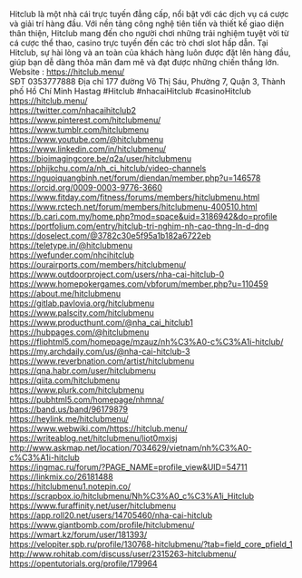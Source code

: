 Hitclub là một nhà cái trực tuyến đẳng cấp, nổi bật với các dịch vụ cá cược và giải trí hàng đầu. Với nền tảng công nghệ tiên tiến và thiết kế giao diện thân thiện, Hitclub mang đến cho người chơi những trải nghiệm tuyệt vời từ cá cược thể thao, casino trực tuyến đến các trò chơi slot hấp dẫn. Tại Hitclub, sự hài lòng và an toàn của khách hàng luôn được đặt lên hàng đầu, giúp bạn dễ dàng thỏa mãn đam mê và đạt được những chiến thắng lớn.
Website : <a href="https://hitclub.menu/">https://hitclub.menu/</a><br/>
SĐT 0353777888
Địa chỉ 177 đường Võ Thị Sáu, Phường 7, Quận 3, Thành phố Hồ Chí Minh
Hastag #Hitclub #nhacaiHitclub #casinoHitclub
<a href="https://hitclub.menu/">https://hitclub.menu/</a><br/>
<a href="https://twitter.com/nhacaihitclub2">https://twitter.com/nhacaihitclub2</a><br/>
<a href="https://www.pinterest.com/hitclubmenu/">https://www.pinterest.com/hitclubmenu/</a><br/>
<a href="https://www.tumblr.com/hitclubmenu">https://www.tumblr.com/hitclubmenu</a><br/>
<a href="https://www.youtube.com/@hitclubmenu">https://www.youtube.com/@hitclubmenu</a><br/>
<a href="https://www.linkedin.com/in/hitclubmenu/">https://www.linkedin.com/in/hitclubmenu/</a><br/>
<a href="https://bioimagingcore.be/q2a/user/hitclubmenu">https://bioimagingcore.be/q2a/user/hitclubmenu</a><br/>
<a href="https://phijkchu.com/a/nh_ci_hitclub/video-channels">https://phijkchu.com/a/nh_ci_hitclub/video-channels</a><br/>
<a href="https://nguoiquangbinh.net/forum/diendan/member.php?u=146578">https://nguoiquangbinh.net/forum/diendan/member.php?u=146578</a><br/>
<a href="https://orcid.org/0009-0003-9776-3660">https://orcid.org/0009-0003-9776-3660</a><br/>
<a href="https://www.fitday.com/fitness/forums/members/hitclubmenu.html">https://www.fitday.com/fitness/forums/members/hitclubmenu.html</a><br/>
<a href="https://www.rctech.net/forum/members/hitclubmenu-400510.html">https://www.rctech.net/forum/members/hitclubmenu-400510.html</a><br/>
<a href="https://b.cari.com.my/home.php?mod=space&uid=3186942&do=profile">https://b.cari.com.my/home.php?mod=space&uid=3186942&do=profile</a><br/>
<a href="https://portfolium.com/entry/hitclub-tri-nghim-nh-cao-thng-ln-d-dng">https://portfolium.com/entry/hitclub-tri-nghim-nh-cao-thng-ln-d-dng</a><br/>
<a href="https://doselect.com/@3782c30e5f95a1b182a6722eb">https://doselect.com/@3782c30e5f95a1b182a6722eb</a><br/>
<a href="https://teletype.in/@hitclubmenu">https://teletype.in/@hitclubmenu</a><br/>
<a href="https://wefunder.com/nhcihitclub">https://wefunder.com/nhcihitclub</a><br/>
<a href="https://ourairports.com/members/hitclubmenu/">https://ourairports.com/members/hitclubmenu/</a><br/>
<a href="https://www.outdoorproject.com/users/nha-cai-hitclub-0">https://www.outdoorproject.com/users/nha-cai-hitclub-0</a><br/>
<a href="https://www.homepokergames.com/vbforum/member.php?u=110459">https://www.homepokergames.com/vbforum/member.php?u=110459</a><br/>
<a href="https://about.me/hitclubmenu">https://about.me/hitclubmenu</a><br/>
<a href="https://gitlab.pavlovia.org/hitclubmenu">https://gitlab.pavlovia.org/hitclubmenu</a><br/>
<a href="https://www.palscity.com/hitclubmenu">https://www.palscity.com/hitclubmenu</a><br/>
<a href="https://www.producthunt.com/@nha_cai_hitclub1">https://www.producthunt.com/@nha_cai_hitclub1</a><br/>
<a href="https://hubpages.com/@hitclubmenu">https://hubpages.com/@hitclubmenu</a><br/>
<a href="https://fliphtml5.com/homepage/mzauz/nh%C3%A0-c%C3%A1i-hitclub/">https://fliphtml5.com/homepage/mzauz/nh%C3%A0-c%C3%A1i-hitclub/</a><br/>
<a href="https://my.archdaily.com/us/@nha-cai-hitclub-3">https://my.archdaily.com/us/@nha-cai-hitclub-3</a><br/>
<a href="https://www.reverbnation.com/artist/hitclubmenu">https://www.reverbnation.com/artist/hitclubmenu</a><br/>
<a href="https://qna.habr.com/user/hitclubmenu">https://qna.habr.com/user/hitclubmenu</a><br/>
<a href="https://qiita.com/hitclubmenu">https://qiita.com/hitclubmenu</a><br/>
<a href="https://www.plurk.com/hitclubmenu">https://www.plurk.com/hitclubmenu</a><br/>
<a href="https://pubhtml5.com/homepage/nhmna/">https://pubhtml5.com/homepage/nhmna/</a><br/>
<a href="https://band.us/band/96179879">https://band.us/band/96179879</a><br/>
<a href="https://heylink.me/hitclubmenu/">https://heylink.me/hitclubmenu/</a><br/>
<a href="https://www.webwiki.com/https://hitclub.menu/">https://www.webwiki.com/https://hitclub.menu/</a><br/>
<a href="https://writeablog.net/hitclubmenu/liot0mxjsj">https://writeablog.net/hitclubmenu/liot0mxjsj</a><br/>
<a href="http://www.askmap.net/location/7034629/vietnam/nh%C3%A0-c%C3%A1i-hitclub">http://www.askmap.net/location/7034629/vietnam/nh%C3%A0-c%C3%A1i-hitclub</a><br/>
<a href="https://ingmac.ru/forum/?PAGE_NAME=profile_view&UID=54711">https://ingmac.ru/forum/?PAGE_NAME=profile_view&UID=54711</a><br/>
<a href="https://linkmix.co/26181488">https://linkmix.co/26181488</a><br/>
<a href="https://hitclubmenu1.notepin.co/">https://hitclubmenu1.notepin.co/</a><br/>
<a href="https://scrapbox.io/hitclubmenu/Nh%C3%A0_c%C3%A1i_Hitclub">https://scrapbox.io/hitclubmenu/Nh%C3%A0_c%C3%A1i_Hitclub</a><br/>
<a href="https://www.furaffinity.net/user/hitclubmenu">https://www.furaffinity.net/user/hitclubmenu</a><br/>
<a href="https://app.roll20.net/users/14705460/nha-cai-hitclub">https://app.roll20.net/users/14705460/nha-cai-hitclub</a><br/>
<a href="https://www.giantbomb.com/profile/hitclubmenu/">https://www.giantbomb.com/profile/hitclubmenu/</a><br/>
<a href="https://wmart.kz/forum/user/181393/">https://wmart.kz/forum/user/181393/</a><br/>
<a href="https://velopiter.spb.ru/profile/130768-hitclubmenu/?tab=field_core_pfield_1">https://velopiter.spb.ru/profile/130768-hitclubmenu/?tab=field_core_pfield_1</a><br/>
<a href="http://www.rohitab.com/discuss/user/2315263-hitclubmenu/">http://www.rohitab.com/discuss/user/2315263-hitclubmenu/</a><br/>
<a href="https://opentutorials.org/profile/179964">https://opentutorials.org/profile/179964</a><br/>